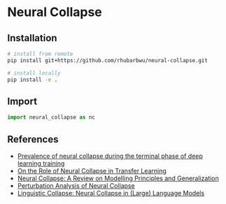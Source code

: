 # Neural Collapse

## Installation

```sh
# install from remote
pip install git+https://github.com/rhubarbwu/neural-collapse.git

# install locally
pip install -e .
```

## Import

```py
import neural_collapse as nc
```

## References

- [Prevalence of neural collapse during the terminal phase of deep learning training](https://www.pnas.org/doi/full/10.1073/pnas.2015509117)
- [On the Role of Neural Collapse in Transfer Learning](https://arxiv.org/abs/2112.15121)
- [Neural Collapse: A Review on Modelling Principles and Generalization](https://arxiv.org/abs/2206.04041)
- [Perturbation Analysis of Neural Collapse](https://proceedings.mlr.press/v202/tirer23a)
- [Linguistic Collapse: Neural Collapse in (Large) Language Models](https://arxiv.org/abs/2405.17767)
